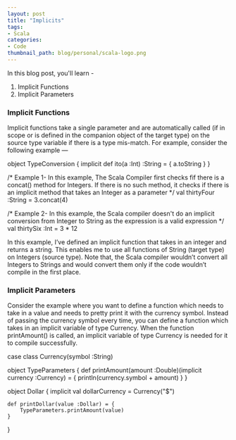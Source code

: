 ```yaml
---
layout: post
title: "Implicits"
tags:
- Scala
categories:
- Code
thumbnail_path: blog/personal/scala-logo.png
---
```


In this blog post, you'll learn - 

1. Implicit Functions
2. Implicit Parameters

### Implicit Functions

Implicit functions take a single parameter and are automatically called (if in scope or is defined in the companion object of the target type) on the source type variable if there is a type mis-match. For example, consider the following example —

object TypeConversion {
	implicit def ito(a :Int) :String = {
		a.toString
	}
}

/* 
Example 1- 
	In this example, The Scala Compiler first checks fif there is a concat() method for Integers. If there is no such method, it checks if there is an implicit method that takes an Integer as a parameter
*/
val thirtyFour :String = 3.concat(4)

/*
Example 2- 
	In this example, the Scala compiler doesn't do an implicit conversion from Integer to String as the expression is a valid expression
*/
val thirtySix :Int = 3 * 12

In this example, I’ve defined an implicit function that takes in an integer and returns a string. This enables me to use all functions of String (target type) on Integers (source type). Note that, the Scala compiler wouldn’t convert all Integers to Strings and would convert them only if the code wouldn’t compile in the first place.


### Implicit Parameters

Consider the example where you want to define a function which needs to take in a value and needs to pretty print it with the currency symbol. Instead of passing the currency symbol every time, you can define a function which takes in an implicit variable of type Currency. When the function printAmount() is called, an implicit variable of type Currency is needed for it to compile successfully.

case class Currency(symbol :String)

object TypeParameters {
	def printAmount(amount :Double)(implicit currency :Currency) = {
		println(currency.symbol + amount)
	}
}

object Dollar {
	implicit val dollarCurrency = Currency("$")

	def printDollar(value :Dollar) = {
		TypeParameters.printAmount(value)
	}
}